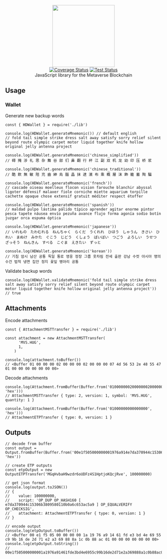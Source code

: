 <p align="center">
  <a href="https://mvs.org/">
    <img width="200" src="https://raw.githubusercontent.com/mvs-org/lightwallet/master/src/assets/logo.png" alt="">
  </a>
  <br>
  <a href='https://coveralls.io/github/mvs-org/metaverse-ts?branch=master'><img src='https://coveralls.io/repos/github/mvs-org/metaverse-ts/badge.svg?branch=master' alt='Coverage Status' /></a>
  <a href='https://github.com/mvs-org/metaverse-ts/actions?query=workflow%3Atest'><img src='https://github.com/mvs-org/metaverse-ts/workflows/test/badge.svg' alt='Test Status' /></a>
  <br>
  JavaScript library for the Metaverse Blockchain
</p>

## Usage

### Wallet

Generate new backup words
```
const { HDWallet } = require('./lib')

console.log(HDWallet.generateMnemonic()) // default english
// fold tail simple strike dress salt away satisfy sorry relief silent beyond route olympic carpet motor liquid together knife hollow original jelly antenna project

console.log(HDWallet.generateMnemonic('chinese_simplified'))
// 碍 掩 涉 礼 思 杂 舞 谷 部 们 鼻 翻 行 杯 江 副 双 机 龙 幼 印 压 桥 浆

console.log(HDWallet.generateMnemonic('chinese_traditional'))
// 酷 飲 無 敏 陪 充 齒 紳 烏 腦 晶 抹 逮 濱 布 乘 概 層 沫 飾 籠 蓄 陶 騙

console.log(HDWallet.generateMnemonic('french'))
// cascade oiseau moelleux flocon vision farouche blanchir abyssal ligoter défensif malaxer fiole corniche miette aquarium torpille cachette opaque chose extensif gratuit méditer respect étoffer

console.log(HDWallet.generateMnemonic('spanish'))
// maldad pulpo lástima pálido típico aprender agitar enorme pintor pesca tapete náusea envío pezuña avance flujo forma agonía sodio botín juzgar orca espuma óptica

console.log(HDWallet.generateMnemonic('japanese'))
// いれもの　たわむれる　ねんちゃく　らくだ　うくれれ　ひほう　しゃうん　きさい　ひれい　まぬけ　みかた　ぐこう　じどう　くしょう　ばいばい　つごう　よろしい　うせつ　ざっそう　ねんきん　すべる　こぐま　えきたい　ずっと

console.log(HDWallet.generateMnemonic('korean'))
// 기침 암시 남산 공통 독일 통로 영웅 정장 그룹 옷차림 전세 출판 강남 수컷 아시아 명의 수건 법적 냉면 집안 정지 꽃잎 병아리 공통
```

Validate backup words
```
console.log(HDWallet.validateMnemonic('fold tail simple strike dress salt away satisfy sorry relief silent beyond route olympic carpet motor liquid together knife hollow original jelly antenna project'))
// true
```

## Attachments

Encode attachments
```
const { AttachmentMSTTransfer } = require('./lib')

const attachment = new AttachmentMSTTransfer(
      'MVS.HUG',
      1,
    )

console.log(attachment.toBuffer())
// <Buffer 01 00 00 00 02 00 00 00 02 00 00 00 07 4d 56 53 2e 48 55 47 01 00 00 00 00 00 00 00>
```

Decode attachments
```
console.log(Attachment.fromBuffer(Buffer.from('010000000200000002000000074d56532e4855470100000000000000', 'hex')))
// AttachmentMSTTransfer { type: 2, version: 1, symbol: 'MVS.HUG', quantity: 1 }

console.log(Attachment.fromBuffer(Buffer.from('01000000000000000', 'hex')))
// AttachmentETPTransfer { type: 0, version: 1 }
```

## Outputs

```
// decode from buffer
const output = Output.fromBuffer(Buffer.from('00e1f505000000001976a914e7da370944c15306b3809580110b0a6c653ac5a988ac0100000000000000', 'hex'))

// create ETP outputs
const etpOutput = new OutputETPTransfer('MGqHvbaH9wzdr6oUDFz4S1HptjoKQcjRve', 100000000)

// get json format
console.log(output.toJSON())
// { 
//    value: 100000000,
//    script: 'OP_DUP OP_HASH160 [ e7da370944c15306b3809580110b0a6c653ac5a9 ] OP_EQUALVERIFY OP_CHECKSIG',
//    attachment: AttachmentETPTransfer { type: 0, version: 1 } 
// }

// encode output
console.log(etpOutput.toBuffer())
// <Buffer 00 e1 f5 05 00 00 00 00 1a 19 76 a9 14 61 fd e3 bd 4e 69 55 c9 9b 16 de 2d 71 e2 a3 69 88 8a 1c 0b 88 ac 01 00 00 00 00 00 00 00>
console.log(etpOutput.toString())
// 00e1f505000000001a1976a91461fde3bd4e6955c99b16de2d71e2a369888a1c0b88ac0100000000000000
```
